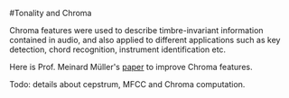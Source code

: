 #Tonality and Chroma

Chroma features were used to describe timbre-invariant information contained in audio, and also applied to different applications such as key detection, chord recognition, instrument identification etc.

Here is Prof. Meinard Müller's [paper](http://citeseerx.ist.psu.edu/viewdoc/download?doi=10.1.1.707.1305&rep=rep1&type=pdf) to improve Chroma features.

Todo: details about cepstrum, MFCC and Chroma computation.
